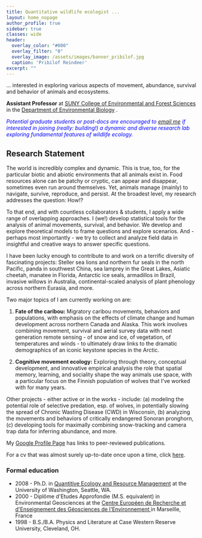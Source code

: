 ```yaml
---
title: Quantitative wildlife ecologist ...
layout: home_nopage
author_profile: true
sidebar: true
classes: wide
header:
  overlay_color: "#000"
  overlay_filter: "0"
  overlay_image: /assets/images/banner_pribilof.jpg
  caption: 'Pribilof Reindeer'
excerpt: ""
---
```


... interested in exploring various aspects of movement, abundance, survival and behavior of animals and ecosystems.


**Assistant Professor** at [SUNY College of Environmental and Forest Sciences](https://www.esf.edu/) in the [Department of Environmental Biology](https://www.esf.edu/efb/) .  


*<font color = "blue"> Potential graduate students or post-docs are encouraged to</font> [email me](mailto:egurarie@esf.edu) <font color = "blue"> if interested in joining (really: building!) a dynamic and diverse research lab exploring fundamental features of wildlife ecology. </font>*


## Research Statement

The world is incredibly complex and dynamic. This is true, too, for the particular biotic and abiotic environments that all animals exist in.  Food resources alone can be patchy or cryptic, can appear and disappear, sometimes even run around themselves.  Yet, animals manage (mainly) to navigate, survive, reproduce, and persist.  At the broadest level, my research addresses the question: How!? 

To that end, and with countless collaborators & students, I apply a wide range of overlapping approaches.  I (we!) develop statistical tools for the analysis of animal movements, survival, and behavior.  We develop and explore theoretical models to frame questions and explore scenarios.  And - perhaps most importantly - we try to collect and analyze field data in insightful and creative ways to answer specific questions. 

I have been lucky enough to contribute to and work on a terrific diversity of fascinating projects: Steller sea lions and northern fur seals in the north Pacific, panda in southwest China, sea lamprey in the Great Lakes, Asiatic cheetah, manatee in Florida, Antarctic ice seals, armadillos in Brazil, invasive willows in Australia, continental-scaled analysis of plant phenology across northern Eurasia, and more.

Two major topics of I am currently working on are:

1. **Fate of the caribou:**  Migratory caribou movements, behaviors and populations, with emphasis on the effects of climate change and human development across northern Canada and Alaska.  This work involves combining movement, survival and aerial survey data with next generation remote sensing - of snow and ice, of vegetation, of temperatures and winds - to ultimately draw links to the dramatic demographics of an iconic keystone species in the Arctic. 

2. **Cognitive movement ecology:**  Exploring through theory, conceptual development, and innovative empirical analysis the role that spatial memory, learning, and sociality shape the way animals use space, with a particular focus on the Finnish population of wolves that I've worked with for many years.

Other projects - either active or in the works - include: (a) modeling the potential role of selective predation, esp. of wolves, in potentially slowing the spread of Chronic Wasting Disease (CWD) in Wisconsin, (b) analyzing the movements and behaviors of critically endangered Sonoran pronghorn, (c) developing tools for maximally combining snow-tracking and camera trap data for inferring abundance, and more.  

My [Google Profile Page](https://scholar.google.com/citations?user=d_G0tbAAAAAJ&hl=en) has links to peer-reviewed publications.


For a cv that was almost surely up-to-date once upon a time, click [here](../../assets/GurarieCV.pdf).



<!--
## Research Overview

A large portion of my current work is focused migrations, survival, demographics of caribou in Canada and Alaska. 


Previously, I've worked on a variety of other systems (mostly in similarly cold places), including Pacific salmon, [Steller sea lions](https://terpconnect.umd.edu/~egurarie/webprojects/2005_raykokegallery/sivuchi/sivuchi.html#sivuchi01) and Northern fur seals in the North Pacific.  Miscellaneous projects have also included management of invasive [willow](https://en.wikipedia.org/wiki/Salix_cinerea) in Australia, Giant Panda reintroductions to wildlife reserves in Sichuan, China, Persian leopard and Asiatic cheetah movements in Iran, and much more.

My main academic home is in the lab of [Dr. Bill Fagan](www.clfs.umd.edu/biology/faganlab) at the University of Maryland, though I am currently physically located at the [Deparment of Wildlife and Forest Ecology, University of Wisconsin](https://forestandwildlifeecology.wisc.edu/).
--> 

### Formal education

- 2008 - Ph.D. in [Quantitive Ecology and Resource Management](https://quantitative.uw.edu/graduate/degree-programs/) at the University of Washington, Seattle, WA.  
- 2000 - Diplôme d'Etudes Approfondie (M.S. equivalent) in Environmental Geosciences at the [Centre Européen de Recherche et d'Enseignement des Géosciences de l'Environnement ](https://www.cerege.fr/fr) in Marseille, France
- 1998 - B.S./B.A. Physics and Literature at Case Western Reserve University, Cleveland, OH. 
